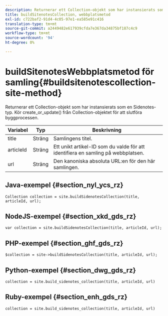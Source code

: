 ```yaml
---
description: Returnerar ett Collection-objekt som har instansierats som en Sidenotes-typ. Kör create_or_update() från Collection-objektet för att slutföra byggprocessen.
title: buildSitenotesCollection, webbplatsmetod
exl-id: c722baf2-91d4-4c05-97e1-ea585e91c416
translation-type: tm+mt
source-git-commit: a2449482e617939cfda7e367da34875bf187c4c9
workflow-type: tm+mt
source-wordcount: '94'
ht-degree: 0%

---
```


# buildSitenotesWebbplatsmetod för samling{#buildsitenotescollection-site-method}

Returnerar ett Collection-objekt som har instansierats som en Sidenotes-typ. Kör create_or_update() från Collection-objektet för att slutföra byggprocessen.

| Variabel | Typ | Beskrivning |
|--- |--- |--- |
| title | Sträng | Samlingens titel. |
| articleId | Sträng | Ett unikt artikel-ID som du valde för att identifiera en samling på webbplatsen. |
| url | Sträng | Den kanoniska absoluta URL:en för den här samlingen. |

## Java-exempel {#section_nyl_ycs_rz}

```
Collection collection = site.buildSidenotesCollection(title, articleId, url); 
```

## NodeJS-exempel {#section_xkd_gds_rz}

```
var collection = site.buildSidenotesCollection(title, articleId, url); 
```

## PHP-exempel {#section_ghf_gds_rz}

```
$collection = site->buildSidenotesCollection(title, articleId, url); 
```

## Python-exempel {#section_dwg_gds_rz}

```
collection = site.build_sidenotes_collection(title, articleId, url) 
```

## Ruby-exempel {#section_enh_gds_rz}

```
collection = site.build_sidenotes_collection(title, articleId, url) 
```
